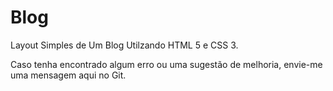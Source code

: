 # Blog
Layout Simples de Um Blog Utilzando HTML 5 e CSS 3.

Caso tenha encontrado algum erro ou uma sugestão de melhoria, envie-me uma mensagem aqui no Git.
